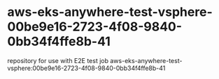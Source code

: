 # aws-eks-anywhere-test-vsphere-00be9e16-2723-4f08-9840-0bb34f4ffe8b-41
repository for use with E2E test job aws-eks-anywhere-test-vsphere:00be9e16-2723-4f08-9840-0bb34f4ffe8b-41
